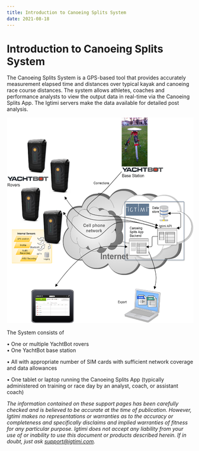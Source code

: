 ```yaml
---
title: Introduction to Canoeing Splits System
date: 2021-08-18
---
```


# Introduction to Canoeing Splits System

The Canoeing Splits System is a GPS-based tool that provides accurately measurement elapsed time and distances over typical kayak and canoeing race course distances. The system allows athletes, coaches and performance analysts to view the output data in real-time via the Canoeing Splits App. The Igtimi servers make the data available for detailed post analysis.

<img src="../../../assets/images/blob1447285914352.png" alt=""  height="555px" />

The System consists of

• One or multiple YachtBot rovers\
• One YachtBot base station

• All with appropriate number of SIM cards with sufficient network coverage and data allowances

• One tablet or laptop running the Canoeing Splits App (typically administered on training or race day by an analyst, coach, or assistant coach)

_The information contained on these support pages has been carefully checked and is believed to be accurate at the time of publication. However, Igtimi makes no representations or warranties as to the accuracy or completeness and specifically disclaims and implied warranties of fitness for any particular purpose. Igtimi does not accept any liability from your use of or inability to use this document or products described herein. If in doubt, just ask support@igtimi.com._
